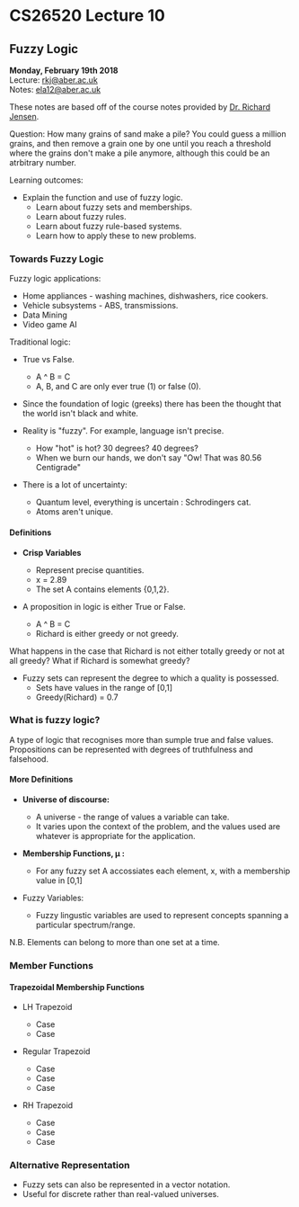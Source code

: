 # CS26520 Lecture 10
## Fuzzy Logic
__Monday, February 19th 2018__  
Lecture: rkj@aber.ac.uk   
Notes: ela12@aber.ac.uk  

These notes are based off of the course notes provided by [Dr. Richard Jensen](https://www.aber.ac.uk/en/cs/staff-list/staff_profiles/?staff_id=rkj).

Question: How many grains of sand make a pile? You could guess a million grains, and then remove a grain one by one until you reach a threshold where 
the grains don't make a pile anymore, although this could be an atrbitrary number.

Learning outcomes: 

- Explain the function and use of fuzzy logic. 
    - Learn about fuzzy sets and memberships.
    - Learn about fuzzy rules.
    - Learn about fuzzy rule-based systems.
    - Learn how to apply these to new problems. 

### Towards Fuzzy Logic

Fuzzy logic applications: 

- Home appliances - washing machines, dishwashers, rice cookers. 
- Vehicle subsystems - ABS, transmissions.
- Data Mining 
- Video game AI 

Traditional logic: 

- True vs False. 
    - A ^ B = C 
    - A, B, and C are only ever true (1) or false (0).
    
- Since the foundation of logic (greeks) there has been the thought that the world isn't black and white. 
- Reality is "fuzzy". For example, language isn't precise.
    - How "hot" is hot? 30 degrees? 40 degrees? 
    - When we burn our hands, we don't say "Ow! That was 80.56 Centigrade" 
- There is a lot of uncertainty: 
    - Quantum level, everything is uncertain : Schrodingers cat. 
    - Atoms aren't unique. 

#### Definitions 

- **Crisp Variables**
    - Represent precise quantities. 
    - x = 2.89
    - The set A contains elements {0,1,2}. 

- A proposition in logic is either True or False. 
    - A ^ B = C
    - Richard is either greedy or not greedy. 

What happens in the case that Richard is not either totally greedy or not at all greedy? What if Richard is somewhat greedy? 

- Fuzzy sets can represent the degree to which a quality is possessed. 
    - Sets have values in the range of [0,1]
    - Greedy(Richard) = 0.7


### What is fuzzy logic? 

A type of logic that recognises more than sumple true and false values. Propositions can be represented with degrees of truthfulness and falsehood. 

#### More Definitions 

- **Universe of discourse:**
    - A universe - the range of values a variable can take. 
    - It varies upon the context of the problem, and the values used are whatever is appropriate for the application. 

- **Membership Functions, &mu; :**
    - For any fuzzy set A accossiates each element, x, with a membership value in [0,1]

- Fuzzy Variables: 
    - Fuzzy lingustic variables are used to represent concepts spanning a particular spectrum/range. 

N.B. Elements can belong to more than one set at a time. 

### Member Functions 

#### Trapezoidal Membership Functions

- LH Trapezoid
    - Case
    - Case

- Regular Trapezoid 
    - Case
    - Case 
    - Case

- RH Trapezoid 
    - Case
    - Case
    - Case


### Alternative Representation 

- Fuzzy sets can also be represented in a vector notation. 
- Useful for discrete rather than real-valued universes. 